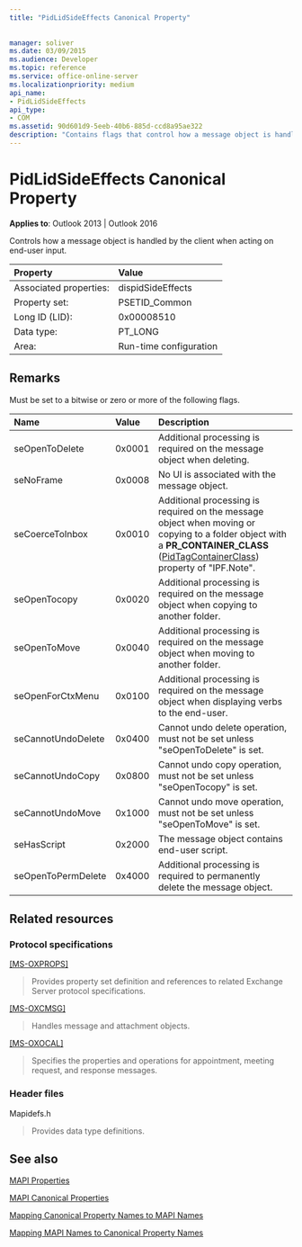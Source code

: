 ```yaml
---
title: "PidLidSideEffects Canonical Property"
 
 
manager: soliver
ms.date: 03/09/2015
ms.audience: Developer
ms.topic: reference
ms.service: office-online-server
ms.localizationpriority: medium
api_name:
- PidLidSideEffects
api_type:
- COM
ms.assetid: 90d601d9-5eeb-40b6-885d-ccd8a95ae322
description: "Contains flags that control how a message object is handled by the client when acting on end-user input."
---
```


# PidLidSideEffects Canonical Property

  
  
**Applies to**: Outlook 2013 | Outlook 2016 
  
Controls how a message object is handled by the client when acting on end-user input.
  
|Property |Value |
|:-----|:-----|
|Associated properties:  <br/> |dispidSideEffects  <br/> |
|Property set:  <br/> |PSETID_Common  <br/> |
|Long ID (LID):  <br/> |0x00008510  <br/> |
|Data type:  <br/> |PT_LONG  <br/> |
|Area:  <br/> |Run-time configuration  <br/> |
   
## Remarks

Must be set to a bitwise or zero or more of the following flags.
  
|**Name**|**Value**|**Description**|
|:-----|:-----|:-----|
|seOpenToDelete  <br/> |0x0001  <br/> |Additional processing is required on the message object when deleting. |
|seNoFrame  <br/> |0x0008  <br/> |No UI is associated with the message object. |
|seCoerceToInbox  <br/> |0x0010  <br/> |Additional processing is required on the message object when moving or copying to a folder object with a **PR_CONTAINER_CLASS** ([PidTagContainerClass](pidtagcontainerclass-canonical-property.md)) property of "IPF.Note". |
|seOpenTocopy  <br/> |0x0020  <br/> |Additional processing is required on the message object when copying to another folder. |
|seOpenToMove  <br/> |0x0040  <br/> |Additional processing is required on the message object when moving to another folder. |
|seOpenForCtxMenu  <br/> |0x0100  <br/> |Additional processing is required on the message object when displaying verbs to the end-user. |
|seCannotUndoDelete  <br/> |0x0400  <br/> |Cannot undo delete operation, must not be set unless "seOpenToDelete" is set. |
|seCannotUndoCopy  <br/> |0x0800  <br/> |Cannot undo copy operation, must not be set unless "seOpenTocopy" is set. |
|seCannotUndoMove  <br/> |0x1000  <br/> |Cannot undo move operation, must not be set unless "seOpenToMove" is set. |
|seHasScript  <br/> |0x2000  <br/> |The message object contains end-user script. |
|seOpenToPermDelete  <br/> |0x4000  <br/> |Additional processing is required to permanently delete the message object. |
   
## Related resources

### Protocol specifications

[[MS-OXPROPS]](https://msdn.microsoft.com/library/f6ab1613-aefe-447d-a49c-18217230b148%28Office.15%29.aspx)
  
> Provides property set definition and references to related Exchange Server protocol specifications.
    
[[MS-OXCMSG]](https://msdn.microsoft.com/library/7fd7ec40-deec-4c06-9493-1bc06b349682%28Office.15%29.aspx)
  
> Handles message and attachment objects.
    
[[MS-OXOCAL]](https://msdn.microsoft.com/library/09861fde-c8e4-4028-9346-e7c214cfdba1%28Office.15%29.aspx)
  
> Specifies the properties and operations for appointment, meeting request, and response messages.
    
### Header files

Mapidefs.h
  
> Provides data type definitions.
    
## See also



[MAPI Properties](mapi-properties.md)
  
[MAPI Canonical Properties](mapi-canonical-properties.md)
  
[Mapping Canonical Property Names to MAPI Names](mapping-canonical-property-names-to-mapi-names.md)
  
[Mapping MAPI Names to Canonical Property Names](mapping-mapi-names-to-canonical-property-names.md)

